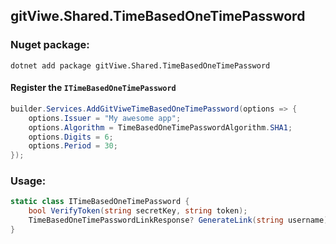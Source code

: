 ## gitViwe.Shared.TimeBasedOneTimePassword

### Nuget package:
```
dotnet add package gitViwe.Shared.TimeBasedOneTimePassword
```

#### Register the `ITimeBasedOneTimePassword`

```csharp
builder.Services.AddGitViweTimeBasedOneTimePassword(options => {
    options.Issuer = "My awesome app";
    options.Algorithm = TimeBasedOneTimePasswordAlgorithm.SHA1;
    options.Digits = 6;
    options.Period = 30;
});
```
### Usage:

```csharp
static class ITimeBasedOneTimePassword {
    bool VerifyToken(string secretKey, string token);
    TimeBasedOneTimePasswordLinkResponse? GenerateLink(string username);
}
```